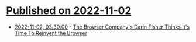 # [Published on 2022-11-02](index.md)

* [2022-11-02, 03:30:00](https://tech.slashdot.org/story/22/11/01/2222227/the-browser-companys-darin-fisher-thinks-its-time-to-reinvent-the-browser?utm_source=rss1.0mainlinkanon&utm_medium=feed) - [The Browser Company's Darin Fisher Thinks It's Time To Reinvent the Browser](https://tech.slashdot.org/story/22/11/01/2222227/the-browser-companys-darin-fisher-thinks-its-time-to-reinvent-the-browser?utm_source=rss1.0mainlinkanon&utm_medium=feed)

